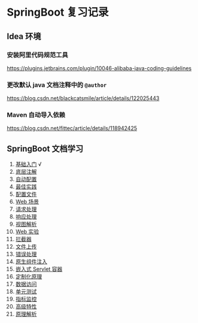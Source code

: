 # SpringBoot 复习记录
## Idea 环境
### 安装阿里代码规范工具
https://plugins.jetbrains.com/plugin/10046-alibaba-java-coding-guidelines
### 更改默认 java 文档注释中的 `@author`
https://blog.csdn.net/blackcatsmile/article/details/122025443
### Maven 自动导入依赖
https://blog.csdn.net/fittec/article/details/118942425
## SpringBoot 文档学习
1. [基础入门](./markdown/1.md) √
2. [底层注解](./markdown/2.md) 
3. [自动配置]()
4. [最佳实践]()
5. [配置文件]()
6. [Web 场景]()
7. [请求处理]()
8. [响应处理]()
9. [视图解析]()
10. [Web 实验]()
11. [拦截器]()
12. [文件上传]()
13. [错误处理]()
14. [原生组件注入]()
15. [嵌入式 Servlet 容器]()
16. [定制化原理]()
17. [数据访问]()
18. [单元测试]()
19. [指标监控]()
20. [高级特性]()
21. [原理解析]()